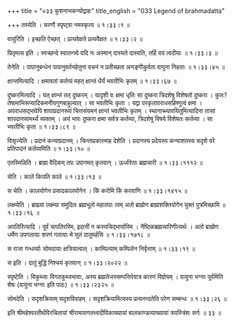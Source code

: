 +++
title = "०३३ कुशनाभकन्योद्वाहः"
title_english = "033 Legend of brahmadatta"

+++
तस्येति । चरणौ स्पृष्ट्वा नमस्कृत्य  ॥  १।३३।१ ॥   

  

वायुरिति । इच्छति ऐच्छत् । प्रत्यवेक्षते प्रत्यवैक्षत  ॥  १।३३।२ ॥   

  

पितृमत्य इति । स्वच्छन्दे स्वातन्त्र्ये यदि नः अस्मान् दास्यते दास्यति, तर्हि वयं त्वदीयाः  ॥  १।३३।३ ॥   

  

तेनेति । पापानुबन्धेन पापानुवर्तनहेतुना वचनं न प्रतीच्छता अनङ्गीकुर्वता वायुना निहताः  ॥  १।३३।४५ ॥   

  

क्षान्तमित्यादि । क्षमावतां कर्तव्यं महत् क्षान्तं धैर्यं भवतीभिः कृतम्  ॥  १।३३।६७ ॥   

  

दुष्करमित्यादि । यत् क्षान्तं तत् दुष्करम् । यादृशी वः क्षमा धृतिः सा दुष्करा त्रिदशेषु विशेषतो दुष्करा । कुतः? तेषामाभिरूप्यादिकमनीयगुणबाहुल्यात् । सा भवतीभिः कृता । यद्वा परकृतापराधसहिष्णुत्वं क्षमा । अपराधसद्भावेपि शापाप्रदानरूपं चित्तसंयमनं क्षान्तं भवतीभिः कृतम् । स्थानाच्च्यावयितुमित्यादिना तासां शापदानसामर्थ्यं व्यक्तम् । अयं भावः दुष्करा क्षमा सर्वत्र कर्तव्या, त्रिदशेषु विषये विशेषतः कर्तव्या । सा भवतीभिः कृता  ॥  १।३३।८९ ॥   

  

विसृज्येति । प्रदानं कन्याप्रदानम् । चिन्ताप्रकारमाह देशेति । प्रदानस्य प्रदेयस्य कन्याशतस्य सदृशे वरे प्रतिपादनं कर्तव्यमिति  ॥  १।३३।१० ॥   

  

एतस्मिन्निति । ब्राह्म वैदिकम् तपः उपागमत् कृतवान् । ऊर्ध्वरेताः ब्रह्मचारी  ॥  १।३३।१११२ ॥   

  

सेति । काले कियति काले  ॥  १।३३।१३ ॥   

  

स चेति । कालयोगेन प्रसादकालयोगेन । किं करोमि किं करवाणि  ॥  १।३३।१४१५ ॥   

  

लक्ष्म्येति । ब्राह्म्या लक्ष्म्या समुदितः ब्रह्मभूतो महातपाः त्वम् अतो ब्राह्मेण ब्राह्मशक्तियोगेन युक्तं पुत्रमिच्छामि  ॥  १।३३।१६ ॥   

  

अपतिरित्यादि । पूर्वं चापतिरस्मि, इदानीं न कस्यचिद्भार्यास्मि । नैष्ठिकब्रह्मचारिणीत्यर्थः । अतो ब्राह्मेण धर्मेण उपगतायाः शरणं गतायाः मे सुतं दातुमर्हसि  ॥  १।३३।१७१८ ॥   

  

स राजा गन्धर्व्याः सोमदायाः क्षत्रियात्वात् । काम्पिल्याम् कम्पिलेन निर्वृत्ताम्  ॥  १।३३।१९ ॥   

  

स इति । दातुं बुद्धिं निश्चयं कृतवान्  ॥  १।३३।२०२२ ॥   

  

स्पृष्टेति । विकुब्जाः विगतकुब्जभावाः, अस्य ब्रह्मतेजस्सम्पत्तिरेवात्र कारणं विज्ञेयम् । वायुना भग्नाः पूर्वमिति शेषः (वायुना भग्नाः इति पाठः)  ॥  १।३३।२३२५ ॥   

  

सोमदेति । सदृशक्रियाम् सदृशविवाहम् । सदृशक्रियामित्यस्य प्रत्यनन्दतेति परेण सम्बन्धः  ॥  १।३३।२६ ॥   

  

इति श्रीमहेश्वरतीर्थविरचितायां श्रीरामायणतत्त्वदीपिकाख्यायां बालकाण्डव्याख्यायां त्रयस्त्रिंशः सर्गः  ॥  ३३  ॥   

  

  

